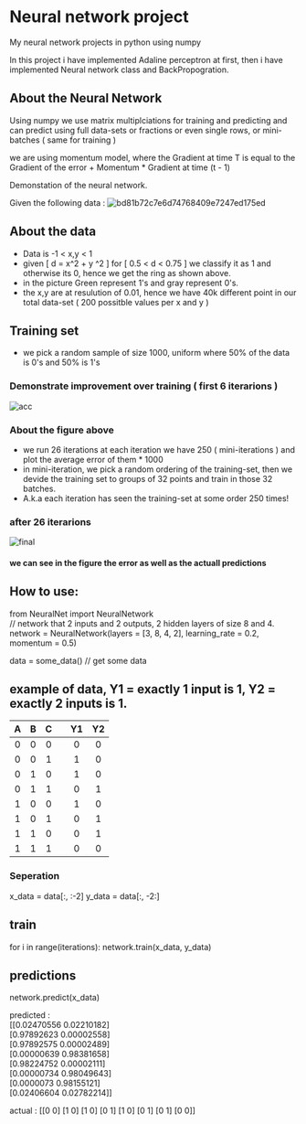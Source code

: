 # Neural network project
My neural network projects in python using numpy


In this project i have implemented Adaline perceptron at first,
then i have implemented Neural network class and BackPropogration.

## About the Neural Network
Using numpy we use matrix multiplciations for training and predicting and can predict using full data-sets or fractions
or even single rows, or mini-batches ( same for training )

we are using momentum model, where the Gradient at time T is equal to the Gradient of the error + Momentum * Gradient at time (t - 1)

Demonstation of the neural network.

Given the following data : 
![bd81b72c7e6d74768409e7247ed175ed](https://user-images.githubusercontent.com/48411662/116869007-870e8380-ac18-11eb-857d-732de4e04b39.png)

## About the data
* Data is -1 < x,y < 1
* given [ d = x^2 + y ^2 ] for [ 0.5 < d < 0.75 ] we classify it as 1 and otherwise its 0, hence we get the ring as shown above.
* in the picture Green represent 1's and gray represent 0's.
* the x,y are at resulution of 0.01, hence we have 40k different point in our total data-set ( 200 possitble values per x and y )

## Training set
* we pick a random sample of size 1000, uniform where 50% of the data is 0's and 50% is 1's

### Demonstrate improvement over training ( first 6 iterarions )
![acc](https://user-images.githubusercontent.com/48411662/116870922-18332980-ac1c-11eb-897d-74865513bf13.png)

### About the figure above
* we run 26 iterations at each iteration we have 250 ( mini-iterations ) and plot the average error of them * 1000
* in mini-iteration, we pick a random ordering of the training-set, then we devide the training set to groups of 32 points and train in those 32 batches.
* A.k.a each iteration has seen the training-set at some order 250 times!

### after 26 iterarions
![final](https://user-images.githubusercontent.com/48411662/116883349-3144d600-ac2e-11eb-88e3-933a3cac5b16.png)
#### we can see in the figure the error as well as the actuall predictions


## How to use:
from NeuralNet import NeuralNetwork <br>
// network that 2 inputs and 2 outputs, 2 hidden layers of size 8 and 4. <br>
network = NeuralNetwork(layers = [3, 8, 4, 2], learning_rate = 0.2, momentum = 0.5) <br>

data = some_data() // get some data <br>
## example of data, Y1 = exactly 1 input is 1, Y2 = exactly 2 inputs is 1.
| A | B | C | | Y1 | Y2 |
|:---:|:---:|:---:|:---:|:---:|:---:|
| 0 | 0 | 0 || 0 | 0 |
| 0 | 0 | 1 || 1 | 0 |
| 0 | 1 | 0 || 1 | 0 |
| 0 | 1 | 1 || 0 | 1 |
| 1 | 0 | 0 || 1 | 0 |
| 1 | 0 | 1 || 0 | 1 |
| 1 | 1 | 0 || 0 | 1 |
| 1 | 1 | 1 || 0 | 0 |

### Seperation
x_data = data[:, :-2]
y_data = data[:, -2:]

## train
for i in range(iterations):
  network.train(x_data, y_data)
  
## predictions
network.predict(x_data)

predicted : <br>
 [[0.02470556 0.02210182] <br>
 [0.97892623 0.00002558] <br>
 [0.97892575 0.00002489] <br> 
 [0.00000639 0.98381658] <br>
 [0.98224752 0.00002111] <br>
 [0.00000734 0.98049643] <br>
 [0.0000073  0.98155121] <br>
 [0.02406604 0.02782214]] <br>
 
 actual :
 [[0 0]
 [1 0]
 [1 0]
 [0 1]
 [1 0]
 [0 1]
 [0 1]
 [0 0]]


